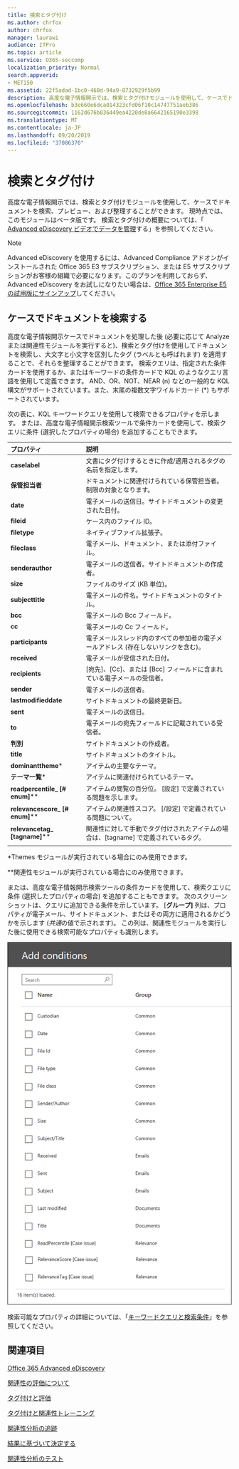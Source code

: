 ```yaml
---
title: 検索とタグ付け
ms.author: chrfox
author: chrfox
manager: laurawi
audience: ITPro
ms.topic: article
ms.service: O365-seccomp
localization_priority: Normal
search.appverid:
- MET150
ms.assetid: 22f5adad-1bc0-460d-94a9-8732929f5b99
description: 高度な電子情報開示では、検索とタグ付けモジュールを使用して、ケースでドキュメントを検索、プレビュー、および整理することができます。 現時点では、このモジュールはベータ版です。
ms.openlocfilehash: b3e660e6dca014323cfd06f10c14747751aeb386
ms.sourcegitcommit: 1162d676b036449ea4220de8a6642165190e3398
ms.translationtype: MT
ms.contentlocale: ja-JP
ms.lasthandoff: 09/20/2019
ms.locfileid: "37086370"
---
```

# <a name="search-and-tagging"></a>検索とタグ付け

高度な電子情報開示では、検索とタグ付けモジュールを使用して、ケースでドキュメントを検索、プレビュー、および整理することができます。 現時点では、このモジュールはベータ版です。 検索とタグ付けの概要については、「 [Advanced eDiscovery ビデオでデータを管理](https://www.youtube.com/watch?v=VaPYL3DHP6I)する」を参照してください。

> [!NOTE]
> Advanced eDiscovery を使用するには、Advanced Compliance アドオンがインストールされた Office 365 E3 サブスクリプション、または E5 サブスクリプションがお客様の組織で必要になります。このプランを利用しておらず、Advanced eDiscovery をお試しになりたい場合は、[Office 365 Enterprise E5 の試用版にサインアップ](https://go.microsoft.com/fwlink/p/?LinkID=698279)してください。 
  
## <a name="search-the-documents-in-your-case"></a>ケースでドキュメントを検索する

高度な電子情報開示ケースでドキュメントを処理した後 (必要に応じて Analyze または関連性モジュールを実行すると)、検索とタグ付けを使用してドキュメントを検索し、大文字と小文字を区別したタグ (ラベルとも呼ばれます) を適用することで、それらを整理することができます。 検索クエリは、指定された条件カードを使用するか、またはキーワードの条件カードで KQL のようなクエリ言語を使用して定義できます。 AND、OR、NOT、NEAR (n) などの一般的な KQL 構文がサポートされています。また、末尾の複数文字ワイルドカード (*) もサポートされています。 

次の表に、KQL キーワードクエリを使用して検索できるプロパティを示します。 または、高度な電子情報開示検索ツールで条件カードを使用して、検索クエリに条件 (選択したプロパティの場合) を追加することもできます。

|**プロパティ**|**説明**|
|:-----|:-----|
|**caselabel** <br/> | 文書にタグ付けするときに作成/適用されるタグの名前を指定します。 <br/> |
|**保管担当者** <br/> | ドキュメントに関連付けられている保管担当者。制限の対象となります。 <br/> |
|**date** <br/> | 電子メールの送信日。サイトドキュメントの変更された日付。 <br/> |
|**fileid** <br/> | ケース内のファイル ID。 <br/> |
|**filetype** <br/> | ネイティブファイル拡張子。 <br/> |
|**fileclass** <br/> | 電子メール、ドキュメント、または添付ファイル。 <br/> |
|**senderauthor** <br/> | 電子メールの送信者。サイトドキュメントの作成者。 <br/> |
|**size** <br/> | ファイルのサイズ (KB 単位)。 <br/> |
|**subjecttitle** <br/> | 電子メールの件名。サイトドキュメントのタイトル。 <br/> |
|**bcc** <br/> | 電子メールの Bcc フィールド。 <br/> |
|**cc** <br/> | 電子メールの Cc フィールド。 <br/> |
|**participants** <br/> | 電子メールスレッド内のすべての参加者の電子メールアドレス (存在しないリンクを含む)。 <br/> |
|**received** <br/> | 電子メールが受信された日付。 <br/> |
|**recipients** <br/> | [宛先]、[Cc]、または [Bcc] フィールドに含まれている電子メールの受信者。 <br/> |
|**sender** <br/> | 電子メールの送信者。 <br/> |
|**lastmodifieddate** <br/> | サイトドキュメントの最終更新日。 <br/> |
|**sent** <br/> | 電子メールの送信日。 <br/> |
|**to** <br/> | 電子メールの宛先フィールドに記載されている受信者。 <br/> |
|**判別** <br/> | サイトドキュメントの作成者。 <br/> |
|**title** <br/> | サイトドキュメントのタイトル。 <br/> |
|**dominanttheme**\* <br/> | アイテムの主要なテーマ。 <br/> |
|**テーマ一覧**\* <br/> | アイテムに関連付けられているテーマ。 <br/> |
|**readpercentile_ [# enum]**\*\* <br/> | アイテムの閲覧の百分位。 [設定] で定義されている問題を示します。 <br/> |
|**relevancescore_ [# enum]**\*\* <br/> | アイテムの関連性スコア。 [/設定] で定義されている問題について。 <br/> |
|**relevancetag_ [tagname]**\*\* <br/> | 関連性に対して手動でタグ付けされたアイテムの場合は、[tagname] で定義されているタグ。 <br/> |
|||

\*Themes モジュールが実行されている場合にのみ使用できます。

\*\*関連性モジュールが実行されている場合にのみ使用できます。

または、高度な電子情報開示検索ツールの条件カードを使用して、検索クエリに条件 (選択したプロパティの場合) を追加することもできます。 次のスクリーンショットは、クエリに追加できる条件を示しています。 [**グループ]** 列は、プロパティが電子メール、サイトドキュメント、またはその両方に適用されるかどうかを示します (*共通*の値で示されます)。 この列は、関連性モジュールを実行した後に使用できる検索可能なプロパティも識別します。

![高度な電子情報開示検索ツールの検索条件](media/AeDSearchConditions.png)

検索可能なプロパティの詳細については、「[キーワードクエリと検索条件](keyword-queries-and-search-conditions.md)」を参照してください。
  
## <a name="see-also"></a>関連項目

[Office 365 Advanced eDiscovery](office-365-advanced-ediscovery.md)
  
[関連性の評価について](assessment-in-relevance-in-advanced-ediscovery.md)
  
[タグ付けと評価](tagging-and-assessment-in-advanced-ediscovery.md)
  
[タグ付けと関連性トレーニング](tagging-and-relevance-training-in-advanced-ediscovery.md)
  
[関連性分析の追跡](track-relevance-analysis-in-advanced-ediscovery.md)
  
[結果に基づいて決定する](decision-based-on-the-results-in-advanced-ediscovery.md)
  
[関連性分析のテスト](test-relevance-analysis-in-advanced-ediscovery.md)

